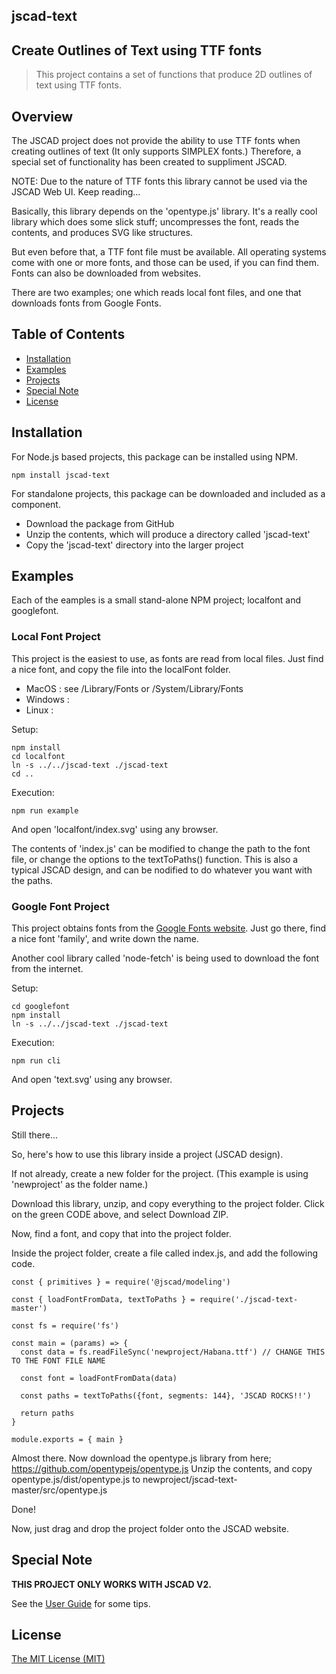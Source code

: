 ## jscad-text

## Create Outlines of Text using TTF fonts

> This project contains a set of functions that produce 2D outlines of text using TTF fonts.

## Overview

The JSCAD project does not provide the ability to use TTF fonts when creating outlines of text (It only supports SIMPLEX fonts.)
Therefore, a special set of functionality has been created to suppliment JSCAD.

NOTE: Due to the nature of TTF fonts this library cannot be used via the JSCAD Web UI. Keep reading...

Basically, this library depends on the 'opentype.js' library.
It's a really cool library which does some slick stuff; uncompresses the font, reads the contents, and produces SVG like structures.

But even before that, a TTF font file must be available.
All operating systems come with one or more fonts, and those can be used, if you can find them.
Fonts can also be downloaded from websites.

There are two examples; one which reads local font files, and one that downloads fonts from Google Fonts.

## Table of Contents

- [Installation](#installation)
- [Examples](#examples)
- [Projects](#projects)
- [Special Note](#special-note)
- [License](#license)

## Installation

For Node.js based projects, this package can be installed using NPM.
```
npm install jscad-text
```

For standalone projects, this package can be downloaded and included as a component.
- Download the package from GitHub
- Unzip the contents, which will produce a directory called 'jscad-text'
- Copy the 'jscad-text' directory into the larger project

## Examples

Each of the eamples is a small stand-alone NPM project; localfont and googlefont.

### Local Font Project

This project is the easiest to use, as fonts are read from local files.
Just find a nice font, and copy the file into the localFont folder.
- MacOS : see /Library/Fonts or /System/Library/Fonts
- Windows :
- Linux : 

Setup:
```
npm install
cd localfont
ln -s ../../jscad-text ./jscad-text
cd ..
```

Execution:
```
npm run example
```
And open 'localfont/index.svg' using any browser.

The contents of 'index.js' can be modified to change the path to the font file, or change the options to the textToPaths() function.
This is also a typical JSCAD design, and can be nodified to do whatever you want with the paths.

### Google Font Project

This project obtains fonts from the [Google Fonts website](https://fonts.google.com/).
Just go there, find a nice font 'family', and write down the name.

Another cool library called 'node-fetch' is being used to download the font from the internet.

Setup:
```
cd googlefont
npm install
ln -s ../../jscad-text ./jscad-text
```

Execution:
```
npm run cli
```
And open 'text.svg' using any browser.

## Projects

Still there...

So, here's how to use this library inside a project (JSCAD design).

If not already, create a new folder for the project. (This example is using 'newproject' as the folder name.)

Download this library, unzip, and copy everything to the project folder.
Click on the green CODE above, and select Download ZIP.

Now, find a font, and copy that into the project folder.

Inside the project folder, create a file called index.js, and add the following code.
```
const { primitives } = require('@jscad/modeling')

const { loadFontFromData, textToPaths } = require('./jscad-text-master')

const fs = require('fs')

const main = (params) => {
  const data = fs.readFileSync('newproject/Habana.ttf') // CHANGE THIS TO THE FONT FILE NAME

  const font = loadFontFromData(data)

  const paths = textToPaths({font, segments: 144}, 'JSCAD ROCKS!!')

  return paths
}

module.exports = { main }
```

Almost there. Now download the opentype.js library from here; https://github.com/opentypejs/opentype.js
Unzip the contents, and copy opentype.js/dist/opentype.js to newproject/jscad-text-master/src/opentype.js

Done!

Now, just drag and drop the project folder onto the JSCAD website.

## Special Note

**THIS PROJECT ONLY WORKS WITH JSCAD V2.**

See the [User Guide](https://openjscad.xyz/guide.html) for some tips.

## License

[The MIT License (MIT)](./LICENSE)

